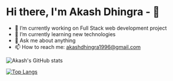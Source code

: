 
<!--
**akashdhingra/akashdhingra** is a ✨ _special_ ✨ repository because its `README.md` (this file) appears on your GitHub profile.

Here are some ideas to get you started:

- 🔭 I’m currently working on ...
- 🌱 I’m currently learning ...
- 👯 I’m looking to collaborate on ...
- 🤔 I’m looking for help with ...
- 💬 Ask me about ...
- 📫 How to reach me: ...
- 😄 Pronouns: ...
- ⚡ Fun fact: ...
-->

# Hi there, I'm Akash Dhingra - 👋 

- 🔭 I’m currently working on Full Stack web development project
- 🌱 I’m currently learning new technologies
- 💬 Ask me about anything
- 📫 How to reach me: akashdhingra1996@gmail.com

![Akash's GitHub stats](https://github-readme-stats.vercel.app/api?username=akashdhingra&theme=dark&show_icons=true)

[![Top Langs](https://github-readme-stats.vercel.app/api/top-langs/?username=akashdhingra&langs_count=8)](https://github.com/akashdhingra/github-readme-stats)

